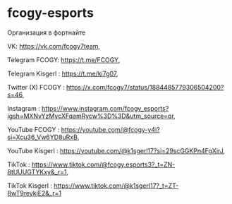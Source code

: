 # fcogy-esports
Организация в фортнайте


VK: https://vk.com/fcogy7team,

Telegram FCOGY: https://t.me/FCOGY,

Telegram Kisgerl : https://t.me/ki7g07,

Twitter (X) FCOGY : https://x.com/fcogy7/status/1884485779306504200?s=46,

Instagram : https://www.instagram.com/fcogy_esports?igsh=MXNvYzMycXFqamRycw%3D%3D&utm_source=qr,

YouTube FCOGY : https://youtube.com/@fcogy-y4i?si=Xcu36_Vw6YD8uRxB,

YouTube Kisgerl : https://youtube.com/@k1sgerl17?si=29scGGKPn4FgXirJ,

TikTok : https://www.tiktok.com/@fcogy.esports3?_t=ZN-8tUUUGTYKxy&_r=1,

TikTok Kisgerl : https://www.tiktok.com/@k1sgerl17?_t=ZT-8wT9reykjE2&_r=1
